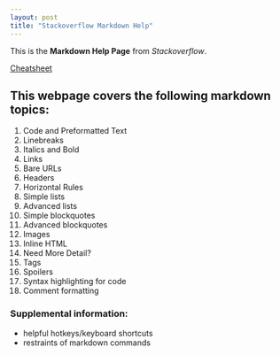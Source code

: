 ```yaml
---
layout: post
title: "Stackoverflow Markdown Help"
---
```


This is the **Markdown Help Page** from *Stackoverflow*. 

[Cheatsheet](https://meta.stackoverflow.com/editing-help)

## This webpage covers the following markdown topics:

1. Code and Preformatted Text
2. Linebreaks
3. Italics and Bold
4. Links
5. Bare URLs
6. Headers
7. Horizontal Rules
8. Simple lists
9. Advanced lists
10. Simple blockquotes
11. Advanced blockquotes
12. Images
13. Inline HTML
14. Need More Detail?
15. Tags
16. Spoilers
17. Syntax highlighting for code
18. Comment formatting

### Supplemental information:
- helpful hotkeys/keyboard shortcuts
- restraints of markdown commands 

